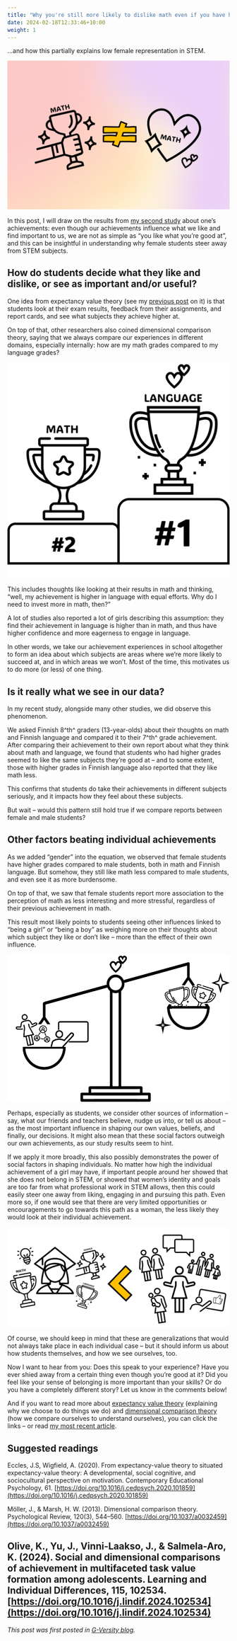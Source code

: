 ```yaml
---
title: "Why you're still more likely to dislike math even if you have high grades in it.."
date: 2024-02-18T12:33:46+10:00
weight: 1
---
```


...and how this partially explains low female representation in STEM.

![Illustration of holding trophy in math followed by unequal sign and loving math](/images/math-achievement-love.jpeg)

In this post, I will draw on the results from [my second study](https://doi.org/10.1016/j.lindif.2024.102534) about one’s achievements: even though our achievements influence what we like and find important to us, we are not as simple as “you like what you’re good at”, and this can be insightful in understanding why female students steer away from STEM subjects.

## How do students decide what they like and dislike, or see as important and/or useful?

One idea from expectancy value theory (see my [previous post](/blogposts/2023-11-12-reflecting-on-evt/) on it) is that students look at their exam results, feedback from their assignments, and report cards, and see what subjects they achieve higher at.

On top of that, other researchers also coined dimensional comparison theory, saying that we always compare our experiences in different domains, especially internally: how are my math grades compared to my language grades?

![Illustration of a championship podium, with language on first place and math on second place](/images/podium-trohpy-language-math.png)

This includes thoughts like looking at their results  in math and thinking, “well, my achievement is higher in language with equal efforts. Why do I need to invest more in math, then?”

A lot of studies also reported a lot of girls describing this assumption: they find their achievement in language is higher than in  math, and thus have higher confidence and more eagerness to engage in language.

In other words, we take our achievement experiences in school altogether to form an idea about which subjects are areas where we’re more likely to succeed at, and in which areas we won’t. Most of the time, this motivates us to do more (or less) of one thing.

## Is it really what we see in our data?

In my recent study, alongside many other studies, we did observe this phenomenon.

We asked Finnish 8^th^ graders (13-year-olds) about their thoughts on math and Finnish language and compared it to their 7^th^ grade achievement. After comparing their achievement to their own report about what they think about math and language, we found that students who had higher grades seemed to like the same subjects they’re good at –  and to some extent, those with higher grades in Finnish language also reported that they like math less.  

This confirms that students do take their achievements in different subjects seriously, and it impacts how they feel about these subjects. 

But wait – would this pattern still hold true if we compare reports between female and male students?

## Other factors beating individual achievements

As we added “gender” into the equation, we observed that female students have higher grades compared to male students, both in math and Finnish language. But somehow, they still like math less compared to male students, and even see it as more burdensome.

On top of that, we saw that female students report more association to the perception of math as less interesting and more stressful, regardless of their previous achievement in math.

This result most likely points to students seeing other influences linked to “being a girl” or “being a boy” as weighing more on their thoughts about which subject they like or don’t like – more than the effect of their own influence.

![Illustration of a scale with one hand holding important people and the other holding trophies](/images/weight-social-individual-factors.png)

Perhaps, especially as students, we consider other sources of information – say, what our friends and teachers believe, nudge us into, or tell us about – as the most important influence in shaping our own values, beliefs, and finally, our decisions. It might also mean that these social factors outweigh our own achievements, as our study results seem to hint.  

If we apply it more broadly, this also possibly demonstrates the power of social factors in shaping individuals. No matter how high the individual achievement of a girl may have, if important people around her showed that she does not belong in STEM, or showed that women’s identity and goals are too far from what professional work in STEM allows, then this could easily steer one away from liking, engaging in and pursuing this path. Even more so, if one would see that there are very limited opportunities or encouragements to go towards this path as a woman, the less likely they would  look at their individual achievement.

![Illustration of girl with achievements followed by less than sign to people's speech](/images/girl-more.png)

Of course, we should keep in mind that these are generalizations that would not always take place in  each individual case – but it should inform us about how students themselves, and how we see ourselves, too. 

Now I want to hear from you: Does this speak to your experience? Have you ever shied away from a certain thing even though you’re good at it? Did you feel like your sense of belonging is more important than your skills? Or do you have a completely different story? Let us know in the comments below!

And if you want to read more about [expectancy value theory](https://www.sciencedirect.com/science/article/abs/pii/S0361476X20300242?via%3Dihub) (explaining why we choose to do things we do) and [dimensional comparison theory](https://psycnet.apa.org/doiLanding?doi=10.1037%2Fa0032459) (how we compare ourselves to understand ourselves), you can click the links – or read [my most recent article](https://doi.org/10.1016/j.lindif.2024.102534).

## Suggested readings

Eccles, J.S, Wigfield, A. (2020). From expectancy-value theory to situated expectancy-value theory: A developmental, social cognitive, and sociocultural perspective on motivation. Contemporary Educational Psychology, 61. [https://doi.org/10.1016/j.cedpsych.2020.101859](https://doi.org/10.1016/j.cedpsych.2020.101859)

Möller, J., & Marsh, H. W. (2013). Dimensional comparison theory. Psychological Review, 120(3), 544–560. [https://doi.org/10.1037/a0032459](https://doi.org/10.1037/a0032459)

Olive, K., Yu, J., Vinni-Laakso, J., & Salmela-Aro, K. (2024). Social and dimensional comparisons of achievement in multifaceted task value formation among adolescents. Learning and Individual Differences, 115, 102534. [https://doi.org/10.1016/j.lindif.2024.102534](https://doi.org/10.1016/j.lindif.2024.102534)
---

*This post was first posted in [G-Versity blog](https://gversity-solutions.org/blog-solutions/solutions/why-youre-still-more-likely-to-dislike-math-even-if-you-have-high-grades-in-it/).*
